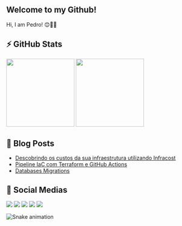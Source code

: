 
## Welcome to my Github!

Hi, I am Pedro! 😊✌🏼

## ⚡ GitHub Stats
<div>
  <img height="180em" src="https://github-readme-stats.vercel.app/api?username=santospedroh&theme=darcula">
  <img height="180em" src="https://github-readme-stats.vercel.app/api/top-langs/?username=santospedroh&layout=compact&theme=darcula">
</div>

## 📒 Blog Posts
- [Descobrindo os custos da sua infraestrutura utilizando Infracost](https://dev.to/santospedroh/descobrindo-os-custos-da-sua-infraestrutura-utilizando-infracost-23a5)
- [Pipeline IaC com Terraform e GitHub Actions](https://dev.to/santospedroh/pipeline-iac-com-terraform-e-github-actions-k3p)
- [Databases Migrations](https://dev.to/santospedroh/databases-migrations-58g9)

## 📱 Social Medias
<div>
  <a href = "mailto: santos.pedroh@gmail.com"><img src="https://img.shields.io/badge/-Gmail-%23EA4335?style=for-the-badge&logo=gmail&logoColor=white" target="_blank"></a>
  <a href="https://dev.to/santospedroh"><img src="https://img.shields.io/badge/dev.to-0A0A0A?style=for-the-badge&logo=dev.to&logoColor=white" target="_blank"></img></a>
  <a href="https://www.linkedin.com/in/santospedroh/" target="_blank"><img src="https://img.shields.io/badge/-LinkedIn-%230077B5?style=for-the-badge&logo=linkedin&logoColor=white" target="_blank"></a>
  <a href="https://www.instagram.com/santospedroh" target="_blank"><img src="https://img.shields.io/badge/-Instagram-%23E4405F?style=for-the-badge&logo=instagram&logoColor=white" target="_blank"></a>
  <a href="https://twitter.com/santospedroh" target="_blank"><img src="https://img.shields.io/badge/Twitter-1DA1F2?style=for-the-badge&logo=twitter&logoColor=white" target="_blank"></a>
</div>

![Snake animation](https://github.com/santospedroh/santospedroh/blob/output/github-contribution-grid-snake.svg)


